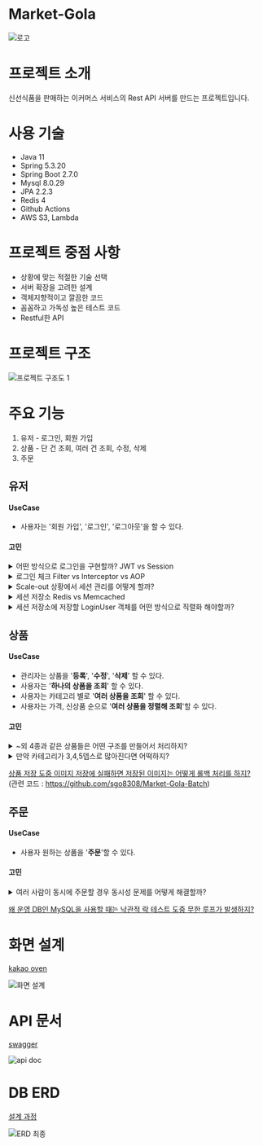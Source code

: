# Market-Gola
![로고](https://user-images.githubusercontent.com/71138398/197147455-3433a2d1-3379-48ff-a779-c8d5b0df87a8.jpg)

# 프로젝트 소개

신선식품을 판매하는 이커머스 서비스의 Rest API 서버를 만드는 프로젝트입니다. 

# 사용 기술

* Java 11
* Spring 5.3.20
* Spring Boot 2.7.0
* Mysql 8.0.29
* JPA 2.2.3
* Redis 4
* Github Actions
* AWS S3, Lambda

# 프로젝트 중점 사항

- 상황에 맞는 적절한 기술 선택
- 서버 확장을 고려한 설계
- 객체지향적이고 깔끔한 코드
- 꼼꼼하고 가독성 높은 테스트 코드
- Restful한 API

# 프로젝트 구조
![프로젝트 구조도 1](https://user-images.githubusercontent.com/71138398/197139995-fd5ff6e3-1f9c-44df-866b-cb9290e780da.png)

# 주요 기능

1. 유저 - 로그인, 회원 가입
2. 상품 - 단 건 조회, 여러 건 조회, 수정, 삭제
3. 주문

## 유저

#### UseCase

-   사용자는 '회원 가입', '로그인', '로그아웃'을 할 수 있다.

#### 고민

<details>
<summary>어떤 방식으로 로그인을 구현할까? JWT vs Session</summary>

### 보안 

JWT는 탈취될 경우 Access Token이 만료되기 전까지 해커가 마음대로 접근 가능하다.<br>
Session의 경우 Session을 만료시킴으로써 바로 접근 차단이 가능하다.<br>
따라서 Session이 보안상 더 뛰어나다.

### 서버에서 상태 저장

JWT의 경우 사용성 문제로 Refresh Token을 같이 사용해야 한다. <br>
따라서 서버에서 상태를 저장하는 단점은 Session과 같다.

### 성능

Scale-out 상황에서 상태 관리를 위해 글로벌 스토리지를 쓸 경우 Refresh Token은 가끔 접근해도 되는 반면, Session은 매 번 접근해야 한다. <br>
따라서 네트워크 비용이 더 적은 JWT를 이용한 방식의 성능이 더 뛰어나다.

### 선택 

JWT가 성능상 이점이 있다고 판단되지만 보안상의 문제를 커버할만큼 뛰어나게 성능이 좋은지는 확실하지 않다. <br>
추후 성능 목표를 잡고 Session 방식으로 인해 목표 달성이 어렵다 느껴질 경우에 한해 JWT 방식으로의 전환을 고려해보면 좋을 것 같다.

</details>

<details>
<summary>로그인 체크 Filter vs Interceptor vs AOP</summary>

### 필터

- 제외 경로를 지정하기 위해서는 추가적인 구현 코드가 필요하다.
- 예외가 발생했을 때 ControllerAdvice에서 처리해줄 수 없어 일관된 예외 처리 하기가 어렵다.

### AOP

- URL Path 단위로 로그인을 체크하고 싶을 때 구현이 번거롭다. 직접 Request 객체로부터 URL를 꺼내고 작업해야 한다.

### 선택

위와 같은 문제가 없는 인터셉터를 사용한다.
</details>

<details>
<summary>Scale-out 상황에서 세션 관리를 어떻게 할까? </summary>

## Sticky Session vs Session Clustering vs Global Session Storage

### Sticky Session

서버 하나로 부하가 몰릴 수 있는 문제가 있다.

### Session Clustering

서버가 늘어날수록 각 서버 간에 세션 동기화를 위한 네트워크 비용 또한 증가한다. <br>
유저가 늘어날수록 유지하는 세션으로 인해 서버의 메모리가 부족해진다. <br>
따라서 확장성이 떨어지는 문제가 있다.

### 선택
위와 같은 문제가 없는 Global Session Storage를 사용한다. <br>
Global Session Storage의 경우 추가적인 컴포넌트로 인해 시스템이 복잡해진다는 문제가 있다. <br>
어쩔 수 없는 부분이라 생각되고 '확장성', '추후 캐시 저장소로도 사용할 수 있다는 점'과 트레이드오프하자.

</details>

<details>
<summary>세션 저장소 Redis vs Memcached </summary>

### 후보 선정

세션은 영구적인 데이터 저장이 필요하지 않다. 따라서 In-Memoery DB를 활용하여 가능한 빠르게 데이터에 접근하는 것이 효율적이다. <br>
또 세션은 key-value 형식으로 저장하기에 알맞다. 따라서 In-Memory DB 중 key-value 형태로 저장하는 Redis와 Memcached를 후보로 둘 수 있다.

세션 저장소로서 비교해 볼 포인트는 '성능'과 '장애' 관련 부분이다.

### 성능

둘 다 1ms 이하의 응답하며, 2016년 자료에 따르면 초당 10만개의 작업을 처리할 수 있다.
한 편 한번에 트래픽이 몰리게 될 경우 Redis는 응답속도가 불안정 해진다는 문제가 있다.


### 장애 복구

Redis는 장애가 일어나도 데이터를 보존할 수 있다. 예를 들어 RDB 방식으로 Redis 메모리 내에 있는 데이터들의 스냅샷을 찍어 디스크에 저장하거나, AOF 방식으로 현재까지 수행된 모든 Write 연산을 디스크에 저장하면 된다. 반면 Memcached는 데이터를 백업하는 기능이 없어 장애가 일어날 경우 모든 데이터가 사라지게 된다.

### 선택

세션 저장소로써의 각 장단점을 사용자 관점에서 생각해보자. <br>
Memcached는 중간에 사용자가 사이트를 사용 중 로그인이 풀릴 수 있다. <br>
만약 결제하는 과정이었다면 결제하는 사람의 신원을 알 수 없게 되어 결제에 실패할 수 있다. <br>

반면 Redis는 대규모 트래픽 발생 시 여러 요청들이 간헐적으로 느리게 처리될 수 있다. 

로그인이 풀리는 현상이 더 사용성이 좋지 못하다고 판단되므로 **Redis를 세션 저장소로 사용**한다.

</details>

<details>
<summary>세션 저장소에 저장할 LoginUser 객체를 어떤 방식으로 직렬화 해야할까?</summary>

자바 직렬화는 용량이 커진다는 문제가 있다.<br>
Json 데이터에 비해 최소 2배가 커지고 Redis는 In-Memory DB로써 용량에 민감하다.<br>
따라서 상대적으로 보편적이면서 용량 문제도 없는 Json 방식을 이용해 직렬화한다.

</details>

## 상품

#### UseCase
* 관리자는 상품을 '**등록**', '**수정**', '**삭제**' 할 수 있다.
* 사용자는 '**하나의 상품을 조회**' 할 수 있다.
* 사용자는 카테고리 별로 '**여러 상품을 조회**' 할 수 있다.
* 사용자는 가격, 신상품 순으로 '**여러 상품을 정렬해 조회**'할 수 있다.

#### 고민

<details>
<summary> ~외 4종과 같은 상품들은 어떤 구조를 만들어서 처리하지? </summary>

‘전시용 상품’(DisplayProduct)이라는 테이블을 새로 만든다. <br>
그 후 '전시용 상품'과 '상품'(Product) 테이블을 일대다 관계로 맺어준다. <br>
유저에게 보이는 상품은 '전시용 상품' 테이블에 들어 있는 상품들이며 실제로 구매하게 되는 상품은 '상품' 테이블에 있는 상품이 된다.

[관련 글](https://velog.io/@sontulip/how-to-db-design#:~:text=%EB%A7%8C%EB%93%A4%EC%96%B4%EC%84%9C%20%EC%B2%98%EB%A6%AC%ED%95%A0%20%EA%B2%83%EC%9D%B8%EA%B0%80%3F-,%EB%AC%B8%EC%A0%9C,-%EB%A7%88%EC%BC%93%EC%BB%AC%EB%A6%AC%EB%A5%BC%20%EB%B3%B4%EB%A9%B4%20%EB%8B%A4%EC%9D%8C%EA%B3%BC)

</details>

<details>
<summary> 만약 카테고리가 3,4,5뎁스로 많아진다면 어떡하지? </summary>

'전시용 상품' 테이블에서 '카테고리' 테이블을 따로 뺀 후 하나의 카테고리가 부모 카테고리와 연관되도록 자가참조 관계를 맺어주자.<br>
새로운 카테고리가 추가된다면 '카테고리' 테이블에 새로운 카테고리를 추가하기만 하면 된다. <br>
‘전시용 상품’ 테이블에 있는 각각의 상품은 뎁스 최하위의 카테고리만 갖고 있으면 '부모 카테고리 id' 필드를 통하여 연관된 모든 카테고리를 찾아낼 수 있다.

[관련 글](https://velog.io/@sontulip/how-to-db-design#:~:text=%EC%96%B4%EB%96%BB%EA%B2%8C%20%ED%95%A0%20%EA%B2%83%EC%9D%B8%EA%B0%80%3F-,%EB%AC%B8%EC%A0%9C,-%ED%98%84%EC%9E%AC%20%EC%B9%B4%ED%85%8C%EA%B3%A0%EB%A6%AC%EB%8A%94%20%E2%80%98%EC%A0%84%EC%8B%9C%EC%9A%A9)
</details>

[상품 저장 도중 이미지 저장에 실패하면 저장된 이미지는 어떻게 롤백 처리를 하지?](https://velog.io/@sontulip/s3-rollback-problem)<br>
(관련 코드 : https://github.com/sgo8308/Market-Gola-Batch)

## 주문

#### UseCase
* 사용자 원하는 상품을 '**주문**'할 수 있다.

#### 고민

<details>
<summary>여러 사람이 동시에 주문할 경우 동시성 문제를 어떻게 해결할까?</summary>

### 문제 상황
여러 명이 동시에 상품 주문을 진행하게 될 경우, 실제 주문량보다 적은 수가 재고에서 차감되는 문제가 발생할 수 있다. 이렇게 될 경우 주문에 성공한 사용자는 시간이 지나고 나서야 재고가 없다는 사실을 알게 되고, 이는 사용자 경험을 크게 떨어뜨린다.

### 원인
주문 로직을 수행하는 두 개 이상의 트랜잭션이 재고에 대한 데이터를 동시에 조회하는 것이 원인이다.

### 비관적 락 

장점
* 구현이 간단하다.

단점
* 데드락에 걸릴 위험이 있고, 락을 걸고 해제하는 과정의 오버헤드로 성능 저하가 있을 수 있다.
* DB Replication이 진행된 경우에는 사용할 수 없다. 서로 다른 DB에서 읽기를 진행할 수 있으므로.

### 낙관적 락

장점
* 동시에 주문하는 경우가 적다면 락으로 인한 오버헤드가 없으므로 성능이 좋다. 

단점
* 동시에 주문하는 경우가 많을 때는 업데이트 실패 후 다시 시도하는 과정이 오래 걸리므로 성능이 떨어진다. 
* DB Replication이 진행된 경우 쓰기용 Master DB가 여러개라면 낙관적 락으로 문제를 해결하기가 어렵다.


### 분산 락

공통 장점
* 락을 걸 대상이 존재하지 않을 때도 사용 가능하다. 
* 분산 DB 환경에서도 사용 가능하다.

### MySQL의 네임드 락을 이용한 분산 락

장점
* 추가적인 컴포넌트가 필요 없으므로 비용이 적고 시스템 복잡도가 낮다.

단점
* 락 획득용 커넥션 풀을 따로 만들어야 하고 이 때문에 구현이 꽤 복잡하다.

### Redis와 Redisson Client를 이용한 분산 락

장점
* MySQL을 이용한 네임드 락보다 성능상 뛰어나다고 하지만 이 부분은 실제와 가까운 환경에서 성능 테스트를 통해 비교해봐야 할 듯하다.

단점
* 추가적으로 Redis를 구축하고 운영하는 비용이 든다.
* 락을 잡은 채로 영원히 놓지 않을 수 있기 때문에 타임아웃 시간을 잡아야 한다. 이로 인해 잠깐의 지연 문제로 락이 풀린 상태에서 그대로 로직을 진행하게 되면 동시성 문제가 여전히 발생할 수 있다. 이를 해결하기 위해 낙관적 락을 같이 써야할 수도 있다.

### 언제 어떤 것을 쓸까?

동시성 문제가 자주 발생하지 않는 상황 <br>
-> 성능상 가장 좋은 낙관적 락을 사용

동시성 문제가 자주 발생하는 상황 <br>
-> 간단한 프로그램이라면 비관적 락 사용 <br>
-> DB Replication할 정도로 큰 프로그램이라면 분산락 사용 <br>
-> Redis를 구축할 비용이 없고 성능적으로 요구사항이 크지 않다면 MySQL로 분산락 구현 <br>
-> 성능이 중요하다면 Redis로 분산락 구현

### 결론
서비스가 이제 시작하는 상황이라고 가정할 때 하나의 상품을 동시에 주문하는 경우는 매우 드물게 일어난다고 판단된다. 또 어느 정도 큰 서비스인 마켓 컬리에서도 초당 10개의 상품을 판매하고 있고, 이것을 전체 상품 갯수 1만개로 나누면 각 상품은 초당 0.001개가 판매되므로 동시성 문제가 자주 발생하지 않는 것으로 보인다.

따라서 동시성 문제가 자주 발생하지 않는 상황에서 성능이 좋은 낙관적 락을 사용하여 구현하자.

</details>

[왜 운영 DB인 MySQL을 사용할 때는 낙관적 락 테스트 도중 무한 루프가 발생하지?](https://velog.io/@sontulip/optimistic-lock-infinite-loop)

# 화면 설계

[kakao oven](https://ovenapp.io/view/pDhwkCQw9govPoESRQGitWNOUVO9zyaK/)


![화면 설계](https://user-images.githubusercontent.com/71138398/197139145-ac079914-830d-4cdf-a84c-643fb3238ce4.svg)

# API 문서
[swagger](https://app.swaggerhub.com/apis-docs/sgo8308/market-gola2/1.0.0)

![api doc](https://user-images.githubusercontent.com/71138398/197344447-b93a8eb9-ecac-4f4a-809e-ea99b8bce067.png)
# DB ERD
[설계 과정](https://velog.io/@sontulip/how-to-db-design)


![ERD 최종](https://user-images.githubusercontent.com/71138398/172528406-28439eab-715b-4e8c-88ac-506709659d2f.png)
